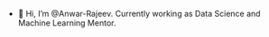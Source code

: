 - 👋 Hi, I’m @Anwar-Rajeev. Currently working as Data Science and Machine Learning Mentor.

<!---
Anwar-Rajeev/Anwar-Rajeev is a ✨ special ✨ repository because its `README.md` (this file) appears on your GitHub profile.
You can click the Preview link to take a look at your changes.
--->
